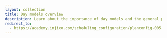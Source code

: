 ```yaml
---
layout: collection
title: Day models overview
description: Learn about the importance of day models and the general process of setting them up.
redirect_to:
  - https://academy.injixo.com/scheduling_configuration/planconfig-005-en-why-is-configuration-important
---
```

